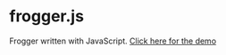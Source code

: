 # frogger.js
Frogger written with JavaScript.
[Click here for the demo](https://froggerjs.chrisot.com/)
